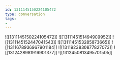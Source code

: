 ```yaml
---
id: 1311145150224105472
type: conversation
tags:
- 
---
```

![[1311145150224105472]]
![[1311145151494909952]]
![[1311145152447041543]]
![[1311145153285873665]]
![[1311678936967901184]]
![[1311923830877827073]]
![[1312428981916901377]]
![[1312450813495701505]]

